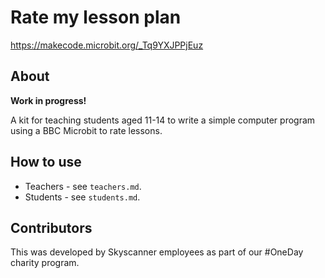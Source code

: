 # Rate my lesson plan

https://makecode.microbit.org/_Tq9YXJPPjEuz

## About

**Work in progress!**

A kit for teaching students aged 11-14 to write a simple computer program
using a BBC Microbit to rate lessons.

## How to use

* Teachers - see `teachers.md`.
* Students - see `students.md`.

## Contributors

This was developed by Skyscanner employees as part of our #OneDay charity
program.
